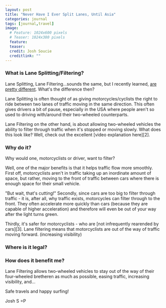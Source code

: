 ```yaml
---
layout: post
title: "Never Have I Ever Split Lanes, Until Asia"
categories: journal
tags: [journal,travel]
image:
  # Feature: 1024x600 pixels
  # Teaser: 1024x380 pixels
  feature:
  teaser:
  credit: Josh Soucie
  creditlink: ""
---
```


### What is Lane Splitting/Filtering?
Lane Splitting, Lane Filtering...sounds the same, but I recently learned, [are pretty different][1]. What's the difference then?

Lane Splitting is often thought of as giving motorcycles/cyclists the right to ride between two lanes of traffic moving in the same direction. This often gives drivers a bit of pause, especially in the USA where people aren't so used to driving with/around their two-wheeled counterparts.

Lane Filtering on the other hand, is about allowing two-wheeled vehicles the ability to filter through traffic when it's stopped or moving slowly. What does this look like? Well, check out the excellent [video explanation here][2].

### Why do it?
Why would one, motorcyclists or driver, want to filter?

Well, one of the major benefits is that it helps traffic flow more smoothly. First off, motorcyclists aren't in traffic taking up an inordinate amount of space, but rather, moving to the front of traffic between cars where there is enough space for their small vehicle.

"But wait, that's cutting!" Secondly, since cars are too big to filter through traffic - it is, after all, why traffic exists, motorcycles can filter through to the front. They often accelerate more quickly than cars (because they are capable of higher acceleration) and therefore will even be out of your way after the light turns green.

Thirdly, it's safer for motorcyclists - who are [not infrequently rearended by cars][3]. Lane filtering means that motorcyclists are out of the way of traffic moving forward. (increasing visibility)

### Where is it legal?


### How does it benefit me?
Lane Filtering allows two-wheeled vehicles to stay out of the way of their four-wheeled bretheren as much as possible, easing traffic, increasing visibility, and...



Safe travels and happy surfing!

Josh S =P


[1]: #
